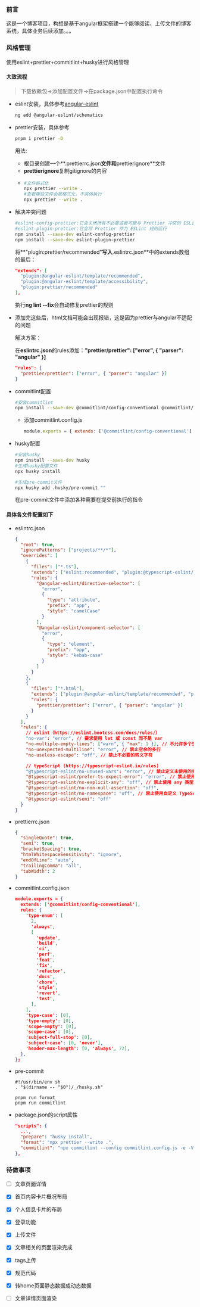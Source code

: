 ### 前言

这是一个博客项目，构想是基于angular框架搭建一个能够阅读、上传文件的博客系统，具体业务后续添加。。。

### 风格管理

使用eslint+prettier+commitlint+husky进行风格管理

#### 大致流程

> 下载依赖包->添加配置文件->在package.json中配置执行命令

- eslint安装，具体参考[angular-eslint](https://github.com/angular-eslint/angular-eslint#migrating-an-angular-cli-project-from-codelyzer-and-tslint)

  ```sh
  ng add @angular-eslint/schematics
  ```

- prettier安装，具体参考

  ```sh
  pnpm i prettier -D
  ```

  用法:

  - 根目录创建一个**.prettierrc.json**文件和**prettierignore**文件
  - **prettierignore**复制gitignore的内容
  - ```sh
    #文件格式化
    npx prettier --write .
    #查看哪些文件会被格式化，不具体执行
    npx prettier --write .
    ```

- 解决冲突问题

  ```sh
  #eslint-config-prettier:它会关闭所有不必要或者可能与 Prettier 冲突的 ESLint 规则
  #eslint-plugin-prettier:它会将 Prettier 作为 ESLint 规则运行
  npm install --save-dev eslint-config-prettier
  npm install --save-dev eslint-plugin-prettier
  ```

  将**"plugin:prettier/recommended"**写入**.eslintrc.json**中的extends数组的最后：

  ```json
  "extends": [
    "plugin:@angular-eslint/template/recommended",
    "plugin:@angular-eslint/template/accessibility",
    "plugin:prettier/recommended"
  ],
  ```

  执行**ng lint --fix**会自动修复prettier的规则

- 添加完这些后，html文档可能会出现报错，这是因为prettier与angular不适配的问题

  解决方案：

  在**eslintrc.json**的rules添加：**"prettier/prettier": ["error", { "parser": "angular" }]**

  ```json
  "rules": {
    "prettier/prettier": ["error", { "parser": "angular" }]
  }
  ```

- commitlint配置

  ```sh
  #安装commitlint
  npm install --save-dev @commitlint/config-conventional @commitlint/cli
  ```

  - 添加commitlint.config.js

    ```js
    module.exports = { extends: ['@commitlint/config-conventional'] };
    ```

- husky配置

  ```sh
  #安装husky
  npm install --save-dev husky
  #生成husky配置文件
  npx husky install
  ```

  ```sh
  #生成pre-commit文件
  npx husky add .husky/pre-commit ""
  ```

  在pre-commit文件中添加各种需要在提交前执行的指令

#### 具体各文件配置如下

- eslintrc.json

  ```json
  {
    "root": true,
    "ignorePatterns": ["projects/**/*"],
    "overrides": [
      {
        "files": ["*.ts"],
        "extends": ["eslint:recommended", "plugin:@typescript-eslint/recommended", "plugin:@angular-eslint/recommended", "plugin:@angular-eslint/template/process-inline-templates"],
        "rules": {
          "@angular-eslint/directive-selector": [
            "error",
            {
              "type": "attribute",
              "prefix": "app",
              "style": "camelCase"
            }
          ],
          "@angular-eslint/component-selector": [
            "error",
            {
              "type": "element",
              "prefix": "app",
              "style": "kebab-case"
            }
          ]
        }
      },
      {
        "files": ["*.html"],
        "extends": ["plugin:@angular-eslint/template/recommended", "plugin:@angular-eslint/template/accessibility", "plugin:prettier/recommended"],
        "rules": {
          "prettier/prettier": ["error", { "parser": "angular" }]
        }
      }
    ],
    "rules": {
      // eslint（https://eslint.bootcss.com/docs/rules/）
      "no-var": "error", // 要求使用 let 或 const 而不是 var
      "no-multiple-empty-lines": ["warn", { "max": 1 }], // 不允许多个空行
      "no-unexpected-multiline": "error", // 禁止空余的多行
      "no-useless-escape": "off", // 禁止不必要的转义字符

      // typeScript (https://typescript-eslint.io/rules)
      "@typescript-eslint/no-unused-vars": "error", // 禁止定义未使用的变量
      "@typescript-eslint/prefer-ts-expect-error": "error", // 禁止使用 @ts-ignore
      "@typescript-eslint/no-explicit-any": "off", // 禁止使用 any 类型
      "@typescript-eslint/no-non-null-assertion": "off",
      "@typescript-eslint/no-namespace": "off", // 禁止使用自定义 TypeScript 模块和命名空间。
      "@typescript-eslint/semi": "off"
    }
  }
  ```

- prettierrc.json

  ```json
  {
    "singleQuote": true,
    "semi": true,
    "bracketSpacing": true,
    "htmlWhitespaceSensitivity": "ignore",
    "endOfLine": "auto",
    "trailingComma": "all",
    "tabWidth": 2
  }
  ```

- commitlint.config.json

  ```json
  module.exports = {
    extends: ['@commitlint/config-conventional'],
    rules: {
      'type-enum': [
        2,
        'always',
        [
          'update',
          'build',
          'ci',
          'perf',
          'feat',
          'fix',
          'refactor',
          'docs',
          'chore',
          'style',
          'revert',
          'test',
        ],
      ],
      'type-case': [0],
      'type-empty': [0],
      'scope-empty': [0],
      'scope-case': [0],
      'subject-full-stop': [0],
      'subject-case': [0, 'never'],
      'header-max-length': [0, 'always', 72],
    },
  };
  ```

- pre-commit

  ```shell
  #!/usr/bin/env sh
  . "$(dirname -- "$0")/_/husky.sh"

  pnpm run format
  pnpm run commitlint
  ```

- package.json的script属性

  ```json
  "scripts": {
  	...,
    "prepare": "husky install",
    "format": "npx prettier --write .",
    "commitlint": "npx commitlint --config commitlint.config.js -e -V"
  },
  ```

### 待做事项

- [ ] 文章页面详情
- [x] 首页内容卡片概况布局
- [x] 个人信息卡片的布局

- [x] 登录功能

- [x] 上传文件

- [x] 文章相关的页面渲染完成

- [x] tags上传

- [x] 规范代码

- [x] 转home页面静态数据成动态数据

- [ ] 文章详情页面渲染

